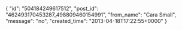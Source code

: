  {
   "id": "504184249617512",
   "post_id": "462493170453287_498809460154991",
   "from_name": "Cara Small",
   "message": "no",
   "created_time": "2013-04-18T17:22:55+0000"
 }
